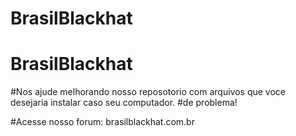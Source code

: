 # BrasilBlackhat
# BrasilBlackhat
#Nos ajude melhorando nosso reposotorio com arquivos que voce desejaria instalar caso seu computador.
#de problema!

#Acesse nosso forum: brasilblackhat.com.br


